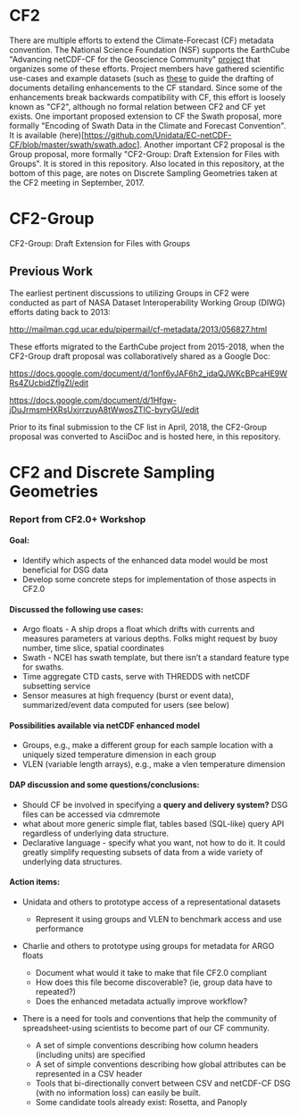 # CF2

There are multiple efforts to extend the Climate-Forecast (CF) metadata convention.
The National Science Foundation (NSF) supports the EarthCube "Advancing netCDF-CF for the Geoscience Community" [project](https://github.com/Unidata/EC-netCDF-CF) that organizes some of these efforts.
Project members have gathered scientific use-cases and example datasets (such as [these](https://github.com/diwg/diwg) to guide the drafting of documents detailing enhancements to the CF standard.
Since some of the enhancements break backwards compatibility with CF, this effort is loosely known as "CF2", although no formal relation between CF2 and CF yet exists.
One important proposed extension to CF the Swath proposal, more formally "Encoding of Swath Data in the Climate and Forecast Convention". It is available (here)[https://github.com/Unidata/EC-netCDF-CF/blob/master/swath/swath.adoc].
Another important CF2 proposal is the Group proposal, more formally "CF2-Group: Draft Extension for Files with Groups". It is stored in this repository.
Also located in this repository, at the bottom of this page, are notes on Discrete Sampling Geometries taken at the CF2 meeting in September, 2017.

# CF2-Group

CF2-Group: Draft Extension for Files with Groups

## Previous Work

The earliest pertinent discussions to utilizing Groups in CF2 were conducted as part of NASA Dataset Interoperability Working Group (DIWG) efforts dating back to 2013:

http://mailman.cgd.ucar.edu/pipermail/cf-metadata/2013/056827.html

These efforts migrated to the EarthCube project from 2015-2018, when the CF2-Group draft proposal was collaboratively shared as a Google Doc:

https://docs.google.com/document/d/1onf6yJAF6h2_idaQJWKcBPcaHE9WRs4ZUcbidZflgZI/edit

https://docs.google.com/document/d/1Hfgw-jDuJrmsmHXRsUxjrrzuyA8tWwosZTIC-byryGU/edit

Prior to its final submission to the CF list in April, 2018, the CF2-Group proposal was converted to AsciiDoc and is hosted here, in this repository.

# CF2 and Discrete Sampling Geometries

### Report from CF2.0+ Workshop
#### Goal:
- Identify which aspects of the enhanced data model would be most beneficial for DSG data
- Develop some concrete steps for implementation of those aspects in CF2.0


#### Discussed the following use cases:
- Argo floats - A ship drops a float which drifts with currents and measures parameters at various depths. Folks might request by buoy number, time slice, spatial coordinates
- Swath - NCEI has swath template, but there isn’t a standard feature type for swaths.
- Time aggregate CTD casts, serve with THREDDS with netCDF subsetting service
- Sensor measures at high frequency (burst or event data), summarized/event data computed for users (see below)

#### Possibilities available via netCDF enhanced model
- Groups, e.g., make a different group for each sample location with a uniquely sized temperature dimension in each group
- VLEN (variable length arrays), e.g., make a vlen temperature dimension

#### DAP discussion and some questions/conclusions:
- Should CF be involved in specifying a **query and delivery system?**
DSG files can be accessed via cdmremote
- what about more generic  simple flat, tables based (SQL-like) query API regardless of underlying data structure.  
- Declarative language - specify what you want, not how to do it. It could greatly simplify requesting subsets of data from a wide variety of underlying data structures.

#### Action items:
- Unidata and others to prototype access of a representational datasets
  - Represent it using groups and VLEN to benchmark access and use performance


- Charlie and others to prototype using groups for metadata for ARGO floats
  - Document what would it take to make that file CF2.0 compliant
  - How does this file become discoverable?  (ie, group data have to repeated?)
  - Does the enhanced metadata actually improve workflow?


- There is a need for tools and conventions that help the community of spreadsheet-using scientists to become part of our CF community.  
    - A set of simple conventions describing how column headers (including units) are specified
    - A set of simple conventions describing how global attributes can be represented in a CSV header
    - Tools that bi-directionally convert between CSV and netCDF-CF DSG (with no information loss) can easily be built.
    - Some candidate tools already exist:  Rosetta, and Panoply
